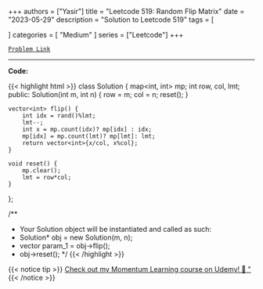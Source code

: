 
+++
authors = ["Yasir"]
title = "Leetcode 519: Random Flip Matrix"
date = "2023-05-29"
description = "Solution to Leetcode 519"
tags = [
    
]
categories = [
    "Medium"
]
series = ["Leetcode"]
+++



[`Problem Link`](https://leetcode.com/problems/random-flip-matrix/description/)

---

**Code:**

{{< highlight html >}}
class Solution {
    map<int, int> mp;
    int row, col, lmt;
public:
    Solution(int m, int n) {
        row = m;
        col = n;
        reset();
    }
    
    vector<int> flip() {
        int idx = rand()%lmt;
        lmt--;
        int x = mp.count(idx)? mp[idx] : idx;
        mp[idx] = mp.count(lmt)? mp[lmt]: lmt;
        return vector<int>{x/col, x%col};
    }
    
    void reset() {
        mp.clear();
        lmt = row*col;
    }
};

/**
 * Your Solution object will be instantiated and called as such:
 * Solution* obj = new Solution(m, n);
 * vector<int> param_1 = obj->flip();
 * obj->reset();
 */
{{< /highlight >}}


{{< notice tip >}}
[Check out my Momentum Learning course on Udemy! 🚀 "](https://www.udemy.com/course/blind-75-the-data-structures-and-algorithms-essentials/)
{{< /notice >}}

